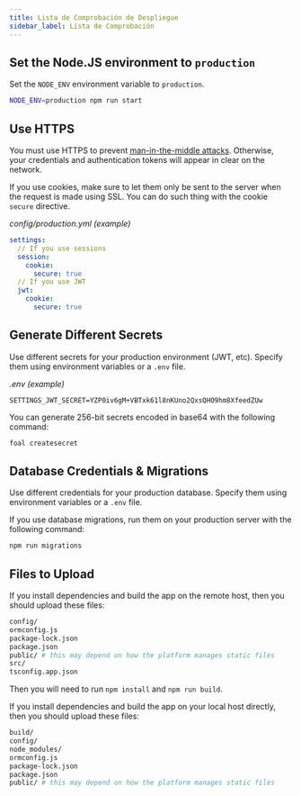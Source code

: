 ```yaml
---
title: Lista de Comprobación de Despliegue
sidebar_label: Lista de Comprobación
---
```



## Set the Node.JS environment to `production`

Set the `NODE_ENV` environment variable to `production`.

```bash
NODE_ENV=production npm run start
```

## Use HTTPS

You must use HTTPS to prevent [man-in-the-middle attacks](https://en.wikipedia.org/wiki/Man-in-the-middle_attack). Otherwise, your credentials and authentication tokens will appear in clear on the network.

If you use cookies, make sure to let them only be sent to the server when the request is made using SSL. You can do such thing with the cookie `secure` directive.

*config/production.yml (example)*

```yaml
settings:
  // If you use sessions
  session:
    cookie:
      secure: true
  // If you use JWT
  jwt:
    cookie:
      secure: true
```


## Generate Different Secrets

Use different secrets for your production environment (JWT, etc). Specify them using environment variables or a `.env` file.

*.env (example)*
```
SETTINGS_JWT_SECRET=YZP0iv6gM+VBTxk61l8nKUno2QxsQHO9hm8XfeedZUw
```

You can generate 256-bit secrets encoded in base64 with the following command:

```bash
foal createsecret
```

## Database Credentials & Migrations

Use different credentials for your production database. Specify them using environment variables or a `.env` file.

If you use database migrations, run them on your production server with the following command:

```bash
npm run migrations
```

## Files to Upload

If you install dependencies and build the app on the remote host, then you should upload these files:

```sh
config/
ormconfig.js
package-lock.json
package.json
public/ # this may depend on how the platform manages static files
src/
tsconfig.app.json
```

Then you will need to run `npm install` and `npm run build`.

If you install dependencies and build the app on your local host directly, then you should upload these files:

```sh
build/
config/
node_modules/
ormconfig.js
package-lock.json
package.json
public/ # this may depend on how the platform manages static files
```